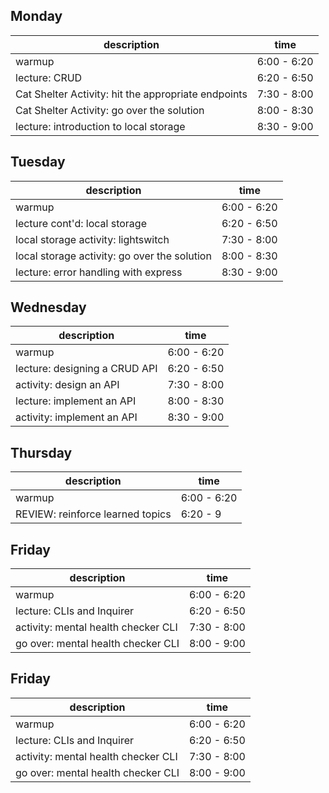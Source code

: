 ## Monday
| description                                         | time        |
| --------------------------------------------------- | ----------- |
| warmup                                              | 6:00 - 6:20 |
| lecture: CRUD                                       | 6:20 - 6:50 |
| Cat Shelter Activity: hit the appropriate endpoints | 7:30 - 8:00 |
| Cat Shelter Activity: go over the solution          | 8:00 - 8:30 |
| lecture: introduction to local storage              | 8:30 - 9:00 |
## Tuesday
| description                                  | time        |
| -------------------------------------------- | ----------- |
| warmup                                       | 6:00 - 6:20 |
| lecture cont'd: local storage                | 6:20 - 6:50 |
| local storage activity: lightswitch          | 7:30 - 8:00 |
| local storage activity: go over the solution | 8:00 - 8:30 |
| lecture: error handling with express         | 8:30 - 9:00 |
## Wednesday
| description                   | time        |
| ----------------------------- | ----------- |
| warmup                        | 6:00 - 6:20 |
| lecture: designing a CRUD API | 6:20 - 6:50 |
| activity: design an API       | 7:30 - 8:00 |
| lecture: implement an API     | 8:00 - 8:30 |
| activity: implement an API    | 8:30 - 9:00 |
## Thursday
| description                      | time        |
| -------------------------------- | ----------- |
| warmup                           | 6:00 - 6:20 |
| REVIEW: reinforce learned topics | 6:20 - 9    |
## Friday
| description                         | time        |
| ----------------------------------- | ----------- |
| warmup                              | 6:00 - 6:20 |
| lecture: CLIs and Inquirer          | 6:20 - 6:50 |
| activity: mental health checker CLI | 7:30 - 8:00 |
| go over: mental health checker CLI  | 8:00 - 9:00 |
## Friday
| description                         | time        |
| ----------------------------------- | ----------- |
| warmup                              | 6:00 - 6:20 |
| lecture: CLIs and Inquirer          | 6:20 - 6:50 |
| activity: mental health checker CLI | 7:30 - 8:00 |
| go over: mental health checker CLI  | 8:00 - 9:00 |